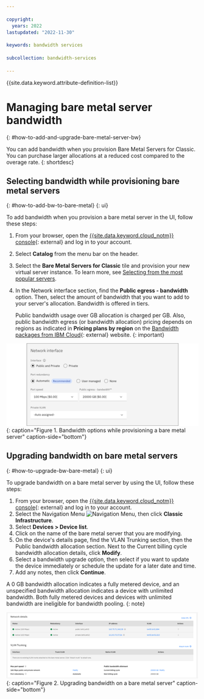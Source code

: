 ```yaml
---

copyright:
  years: 2022
lastupdated: "2022-11-30"

keywords: bandwidth services

subcollection: bandwidth-services

---
```


{{site.data.keyword.attribute-definition-list}}

# Managing bare metal server bandwidth
 {: #how-to-add-and-upgrade-bare-metal-server-bw}

You can add bandwidth when you provision Bare Metal Servers for Classic. You can purchase larger allocations at a reduced cost compared to the overage rate.
{: shortdesc}

## Selecting bandwidth while provisioning bare metal servers
{: #how-to-add-bw-to-bare-metal}
{: ui}

To add bandwidth when you provision a bare metal server in the UI, follow these steps:

1. From your browser, open the [{{site.data.keyword.cloud_notm}} console](/login){: external} and log in to your account.
1. Select **Catalog** from the menu bar on the header.
1. Select the **Bare Metal Servers for Classic** tile and provision your new virtual server instance. To learn more, see [Selecting from the most popular servers](/docs/bare-metal?topic=bare-metal-bm-select-popular-servers).
1. In the Network interface section, find the **Public egress - bandwidth** option. Then, select the amount of bandwidth that you want to add to your server's allocation. Bandwidth is offered in tiers.

   Public bandwidth usage over GB allocation is charged per GB. Also, public bandwidth egress (or bandwidth allocation) pricing depends on regions as indicated in **Pricing plans by region** on the [Bandwidth packages from IBM Cloud](https://www.ibm.com/cloud/bandwidth){: external} website.
   {: important}

![Bandwidth options while provisioning a bare metal server](images/bw-bare-metal-provisioning.svg "Bandwidth options while provisioning a bare metal server"){: caption="Figure 1. Bandwidth options while provisioning a bare metal server" caption-side="bottom"}

## Upgrading bandwidth on bare metal servers
{: #how-to-upgrade-bw-bare-metal}
{: ui}

To upgrade bandwidth on a bare metal server by using the UI, follow these steps:

1. From your browser, open the [{{site.data.keyword.cloud_notm}} console](/login){: external} and log in to your account.
1. Select the Navigation Menu ![Navigation Menu](../icons/icon_hamburger.svg), then click **Classic Infrastructure**.
1. Select **Devices > Device list**.
1. Click on the name of the bare metal server that you are modifying.
1. On the device's details page, find the VLAN Trunking section, then the Public bandwidth allocation section. Next to the Current billing cycle bandwidth allocation details, click **Modify**. 
1. Select a bandwidth upgrade option, then select if you want to update the device immediately or schedule the update for a later date and time. 
1. Add any notes, then click **Continue**. 

A 0 GB bandwidth allocation indicates a fully metered device, and an unspecified bandwidth allocation indicates a device with unlimited bandwidth. Both fully metered devices and devices with unlimited bandwidth are ineligible for bandwidth pooling.
{: note}

![Upgrading bandwidth on a bare metal server](images/upgrade-bw-bare-metal.svg "Upgrading bandwidth on a bare metal server"){: caption="Figure 2. Upgrading bandwidth on a bare metal server" caption-side="bottom"}
